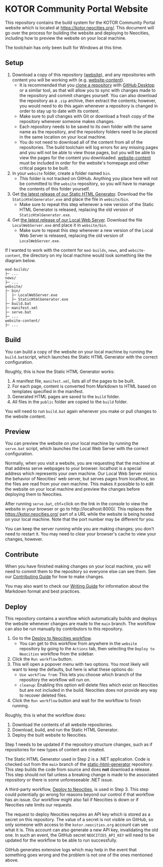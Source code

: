 # KOTOR Community Portal Website
This repository contains the build system for the KOTOR Community Portal website which is located at https://kotor.neocities.org/. This document will go over the process for building the website and deploying to Neocities, including how to preview the website on your local machine.

The toolchain has only been built for Windows at this time.

## Setup
1. Download a copy of this repository ([website](https://github.com/KOTOR-Community-Portal/website)), and any repositories with content you will be working with (e.g. [website-content](https://github.com/KOTOR-Community-Portal/website-content)).
   - It is recommended that you [clone a repository](https://docs.github.com/en/repositories/creating-and-managing-repositories/cloning-a-repository) with [GitHub Desktop](https://desktop.github.com/download/) or a similar tool, as that will allow you to sync with changes made to the repository and commit changes yourself. You can also download the repository as a `.zip` archive, then extract the contents; however, you would need to do this again whenever a repository is changed in order to stay up to date with its content.
   - Make sure to pull changes with Git or download a fresh copy of the repository whenever someone makes changes.
   - Each repository needs to be saved to its own folder with the same name as the repository, and the repository folders need to be placed in the same location on your local machine. 
   - You do not need to download all of the content from all of the repositories. The build toolchain will log errors for any missing pages and you will not be able to view those pages, but you will be able to view the pages for the content you downloaded. [website-content](https://github.com/KOTOR-Community-Portal/website-content) must be included in order for the website's homepage and other critical pages to be built.
3. In your `website` folder, create a folder named `bin`.
   - This folder is not tracked on GitHub. Anything you place here will not be committed to the `website` repository, so you will have to manage the contents of this folder yourself.
4. Get [the latest release of our Static HTML Generator](https://github.com/KOTOR-Community-Portal/static-html-generator/releases/latest). Download the file `StaticHtmlGenerator.exe` and place the file in `website/bin`.
   - Make sure to repeat this step whenever a new version of the Static HTML Generator is released, replacing the old version of `StaticHtmlGenerator.exe`.
5. Get [the latest release of our Local Web Server](https://github.com/KOTOR-Community-Portal/local-web-server/releases/latest). Download the file `LocalWebServer.exe` and place it in `website/bin`.
   - Make sure to repeat this step whenever a new version of the Local Web Server is released, replacing the old version of `LocalWebServer.exe`.

If I wanted to work with the content for `mod-builds`, `news`, and `website-content`, the directory on my local machine would look something like the diagram below.

```
mod-builds/
├─ ...
news/
├─ ...
website/
├─ bin/
│  ├─ LocalWebServer.exe
│  ├─ StaticHtmlGenerator.exe
├─ build.bat
├─ manifest.xml
├─ serve.bat
├─ ...
website-content/
├─ ...
```

## Build
You can build a copy of the website on your local machine by running the `build.bat`script, which launches the Static HTML Generator with the correct configuration.

Roughly, this is how the Static HTML Generator works:
1. A manifest file, `manifest.xml`, lists all of the pages to be built.
2. For each page, content is converted from Markdown to HTML based on templates specified in the manifest.
3. Generated HTML pages are saved to the `build` folder.
4. All files in the `public` folder are copied to the `build` folder.

You will need to run `build.bat` again whenever you make or pull changes to the website content.

## Preview
You can preview the website on your local machine by running the `serve.bat` script, which launches the Local Web Server with the correct configuration.

Normally, when you visit a website, you are requesting that the machine at that address serve webpages to your browser. localhost is a special address which represents your own machine. Our Local Web Server mimics the behavior of Neocities' web server, but serves pages from localhost, so the files are read from your own machine. This makes it possible to to edit the website on your local machine and preview the changes before deploying them to Neocities.

After running `serve.bat`, ctrl+click on the link in the console to view the website in your browser or go to http://localhost:8000/. This replaces the https://kotor.neocities.org/ part of a URL while the website is being hosted on your local machine. Note that the port number may be different for you.

You can keep the server running while you are making changes; you don't need to restart it. You may need to clear your browser's cache to view your changes, however.

## Contribute
When you have finished making changes on your local machine, you will need to commit them to the repository so everyone else can see them. See our [Contributing Guide](https://github.com/KOTOR-Community-Portal/website-content/blob/-/CONTRIBUTING.md#making-changes) for how to make changes.

You may also want to check our [Writing Guide](https://github.com/KOTOR-Community-Portal/website-content/blob/-/WRITING.md) for information about the Markdown format and best practices.

## Deploy
This repository contains a workflow which automatically builds and deploys the website whenever changes are made to the `main` branch. The workflow can also be run manually by contributors to this repository.

1. Go to the [Deploy to Neocities workflow](https://github.com/KOTOR-Community-Portal/website/actions/workflows/deploy-to-neocities.yml).
   - You can get to this workflow from anywhere in the `website` repository by going to the `Actions` tab, then selecting the `Deploy to Neocities` workflow from the sidebar.
2. Click the `Run workflow` button.
3. This will open a popover menu with two options. You most likely will want to keep the defaults, but here is what these options do:
   - `Use workflow from`: This lets you choose which branch of the repository the workflow will run on.
   - `cleanup`: Enabling this option will delete files which exist on Neocities but are not included in the build. Neocities does not provide any way to recover deleted files.
4. Click the `Run workflow` button and wait for the workflow to finish running.

Roughly, this is what the workflow does:
1. Download the contents of all website repositories.
2. Download, build, and run the Static HTML Generator.
3. Deploy the built website to Neocities.

Step 1 needs to be updated if the repository structure changes, such as if repositories for new types of content are created.

The Static HTML Generator used in Step 2 is a .NET application. Code is checked out from the `main` branch of the [static-html-generator](https://github.com/KOTOR-Community-Portal/static-html-generator) repository. This step builds the code from source and does __not__ download a release. This step should not fail unless a breaking change is made to the associated repository or there is some unforeseeable .NET issue.

A third-party workflow, [Deploy to Neocities](https://github.com/bcomnes/deploy-to-neocities), is used in Step 3. This step could potentially go wrong for reasons beyond our control if that workflow has an issue. Our workflow might also fail if Neocities is down or if Neocities rate limits our requests.

The request to deploy Neocities requires an API key which is stored as a secret on this repository. The value of a secret is not visible on GitHub, so only someone with access to the `kotor.neocities.org` account can see what it is. This account can also generate a new API key, invalidating the old one. In such an event, the GitHub secret `NEOCITIES_API_KEY` will need to be updated for the workflow to be able to run successfully.

GitHub generates extensive logs which may help in the event that something goes wrong and the problem is not one of the ones mentioned above.
